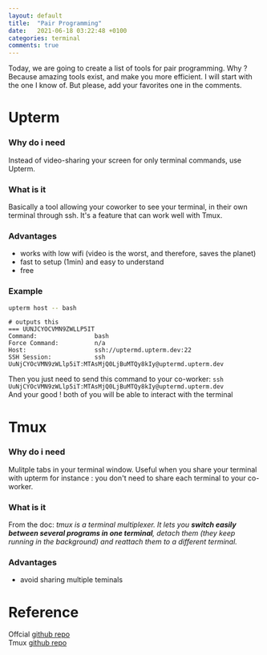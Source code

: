 ```yaml
---
layout: default
title:  "Pair Programming"
date:   2021-06-18 03:22:48 +0100
categories: terminal
comments: true
---
```


Today, we are going to create a list of tools for pair programming. Why ? Because amazing tools exist, and make you more efficient. I will start with the one I know of. But please, add your favorites one in the comments.

# Upterm
### Why do i need
Instead of video-sharing your screen for only terminal commands, use Upterm.

### What is it
Basically a tool allowing your coworker to see your terminal, in their own terminal through ssh. It's a feature that can work well with Tmux.

### Advantages
* works with low wifi (video is the worst, and therefore, saves the planet)
* fast to setup (1min) and easy to understand
* free

### Example
```Bash
upterm host -- bash
```
```
# outputs this
=== UUNJCYOCVMN9ZWLLP5IT
Command:                bash
Force Command:          n/a
Host:                   ssh://uptermd.upterm.dev:22
SSH Session:            ssh UuNjCYOcVMN9zWLlp5iT:MTAsMjQ0LjBuMTQy8kIy@uptermd.upterm.dev
```
Then you just need to send this command to your co-worker:
`ssh UuNjCYOcVMN9zWLlp5iT:MTAsMjQ0LjBuMTQy8kIy@uptermd.upterm.dev`  
And your good ! both of you will be able to interact with the terminal

# Tmux
### Why do i need
Mulitple tabs in your terminal window. Useful when you share your terminal with upterm for instance : you don't need to share each terminal to your co-worker.

### What is it
From the doc: _tmux is a terminal multiplexer. It lets you **switch easily between several programs in one terminal**, detach them (they keep running in the background) and reattach them to a different terminal._

### Advantages
* avoid sharing multiple teminals




# Reference
Offcial [github repo](https://github.com/owenthereal/upterm)  
Tmux [github repo](https://github.com/tmux/tmux/wiki)